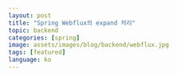 ```yaml
---
layout: post
title: "Spring Webflux의 expand 처리"
topic: backend
categories: [spring]
image: assets/images/blog/backend/webflux.jpg
tags: [featured]
language: ko
---
```




